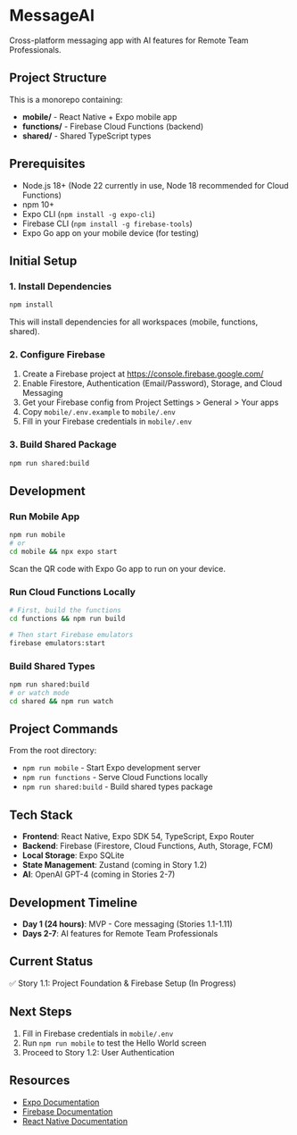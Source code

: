 # MessageAI

Cross-platform messaging app with AI features for Remote Team Professionals.

## Project Structure

This is a monorepo containing:
- **mobile/** - React Native + Expo mobile app
- **functions/** - Firebase Cloud Functions (backend)
- **shared/** - Shared TypeScript types

## Prerequisites

- Node.js 18+ (Node 22 currently in use, Node 18 recommended for Cloud Functions)
- npm 10+
- Expo CLI (`npm install -g expo-cli`)
- Firebase CLI (`npm install -g firebase-tools`)
- Expo Go app on your mobile device (for testing)

## Initial Setup

### 1. Install Dependencies

```bash
npm install
```

This will install dependencies for all workspaces (mobile, functions, shared).

### 2. Configure Firebase

1. Create a Firebase project at https://console.firebase.google.com/
2. Enable Firestore, Authentication (Email/Password), Storage, and Cloud Messaging
3. Get your Firebase config from Project Settings > General > Your apps
4. Copy `mobile/.env.example` to `mobile/.env`
5. Fill in your Firebase credentials in `mobile/.env`

### 3. Build Shared Package

```bash
npm run shared:build
```

## Development

### Run Mobile App

```bash
npm run mobile
# or
cd mobile && npx expo start
```

Scan the QR code with Expo Go app to run on your device.

### Run Cloud Functions Locally

```bash
# First, build the functions
cd functions && npm run build

# Then start Firebase emulators
firebase emulators:start
```

### Build Shared Types

```bash
npm run shared:build
# or watch mode
cd shared && npm run watch
```

## Project Commands

From the root directory:

- `npm run mobile` - Start Expo development server
- `npm run functions` - Serve Cloud Functions locally
- `npm run shared:build` - Build shared types package

## Tech Stack

- **Frontend**: React Native, Expo SDK 54, TypeScript, Expo Router
- **Backend**: Firebase (Firestore, Cloud Functions, Auth, Storage, FCM)
- **Local Storage**: Expo SQLite
- **State Management**: Zustand (coming in Story 1.2)
- **AI**: OpenAI GPT-4 (coming in Stories 2-7)

## Development Timeline

- **Day 1 (24 hours)**: MVP - Core messaging (Stories 1.1-1.11)
- **Days 2-7**: AI features for Remote Team Professionals

## Current Status

✅ Story 1.1: Project Foundation & Firebase Setup (In Progress)

## Next Steps

1. Fill in Firebase credentials in `mobile/.env`
2. Run `npm run mobile` to test the Hello World screen
3. Proceed to Story 1.2: User Authentication

## Resources

- [Expo Documentation](https://docs.expo.dev/)
- [Firebase Documentation](https://firebase.google.com/docs)
- [React Native Documentation](https://reactnative.dev/)

